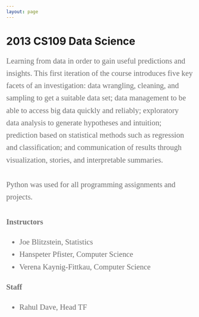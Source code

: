 ```yaml
---
layout: page
---
```




# 2013 CS109 Data Science   

<div style="font-family:Karla; font-size:1.3rem; color:#707070;line-height:1.6;">
Learning from data in order to gain useful predictions and insights. This first iteration of the course introduces five key facets of an investigation: data wrangling, cleaning, and sampling to get a suitable data set; data management to be able to access big data quickly and reliably; exploratory data analysis to generate hypotheses and intuition; prediction based on statistical methods such as regression and classification; and communication of results through visualization, stories, and interpretable summaries. 
<br> <br> 
  Python was used for all programming assignments and projects.
<br> <br> 
  <b>Instructors</b>
 <ul  style="font-family:Karla; font-size:1.3rem; color:#707070;line-height:1.6;"> 
<li  style="font-family:Karla; font-size:1.3rem; color:#707070;line-height:1.6;"> 
    Joe Blitzstein, Statistics</li>
<li  style="font-family:Karla; font-size:1.3rem; color:#707070;line-height:1.6;"> Hanspeter Pfister, Computer Science</li>
<li  style="font-family:Karla; font-size:1.3rem; color:#707070;line-height:1.6;"> Verena Kaynig-Fittkau, Computer Science</li>
  </ul>
  <b>Staff</b>
  <ul>
<li  style="font-family:Karla; font-size:1.3rem; color:#707070;line-height:1.6;">  Rahul Dave, Head TF</li>
  </ul>







